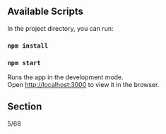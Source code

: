 ## Available Scripts

In the project directory, you can run:
### `npm install`

### `npm start`

Runs the app in the development mode.<br>
Open [http://localhost:3000](http://localhost:3000) to view it in the browser.

## Section
5/68